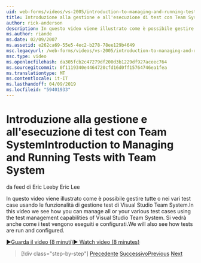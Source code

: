 ```yaml
---
uid: web-forms/videos/vs-2005/introduction-to-managing-and-running-tests-with-team-system
title: Introduzione alla gestione e all'esecuzione di test con Team System | Microsoft Docs
author: rick-anderson
description: In questo video viene illustrato come è possibile gestire tutte o nei vari test case usando le funzionalità di gestione test di Visual Studio Team System. Si vedrà anche...
ms.author: riande
ms.date: 02/09/2007
ms.assetid: e262ca69-55e5-4ec2-b278-78ee129b4649
msc.legacyurl: /web-forms/videos/vs-2005/introduction-to-managing-and-running-tests-with-team-system
msc.type: video
ms.openlocfilehash: da305fcb2c47279df200d3b1229df927aceec764
ms.sourcegitcommit: 0f1119340e4464720cfd16d0ff15764746ea1fea
ms.translationtype: MT
ms.contentlocale: it-IT
ms.lasthandoff: 04/09/2019
ms.locfileid: "59401933"
---
```

# <a name="introduction-to-managing-and-running-tests-with-team-system"></a><span data-ttu-id="bca68-104">Introduzione alla gestione e all'esecuzione di test con Team System</span><span class="sxs-lookup"><span data-stu-id="bca68-104">Introduction to Managing and Running Tests with Team System</span></span>

<span data-ttu-id="bca68-105">da feed di Eric Lee</span><span class="sxs-lookup"><span data-stu-id="bca68-105">by Eric Lee</span></span>

<span data-ttu-id="bca68-106">In questo video viene illustrato come è possibile gestire tutte o nei vari test case usando le funzionalità di gestione test di Visual Studio Team System.</span><span class="sxs-lookup"><span data-stu-id="bca68-106">In this video we see how you can manage all or your various test cases using the test management capabilities of Visual Studio Team System.</span></span> <span data-ttu-id="bca68-107">Si vedrà anche come i test vengono eseguiti e configurati.</span><span class="sxs-lookup"><span data-stu-id="bca68-107">We will also see how tests are run and configured.</span></span>

[<span data-ttu-id="bca68-108">&#9654;Guarda il video (8 minuti)</span><span class="sxs-lookup"><span data-stu-id="bca68-108">&#9654; Watch video (8 minutes)</span></span>](https://channel9.msdn.com/Blogs/ASP-NET-Site-Videos/introduction-to-managing-and-running-tests-with-team-system)

> [!div class="step-by-step"]
> <span data-ttu-id="bca68-109">[Precedente](introduction-to-manual-testing-with-team-system.md)
> [Successivo](measuring-the-business-value-of-ajax.md)</span><span class="sxs-lookup"><span data-stu-id="bca68-109">[Previous](introduction-to-manual-testing-with-team-system.md)
[Next](measuring-the-business-value-of-ajax.md)</span></span>
